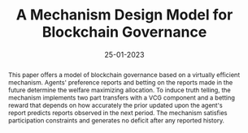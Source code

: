 ---
order: 1
title: "A Mechanism Design Model for Blockchain Governance"
date: 25-01-2023
presenter:
  name: "Olga Gorelkina"
  url: "https://www.gorelkina.com/home"
  affiliation: "University of Liverpool Management School"
  image: "/assets/images/olga.JPG" 
abstract: |
 This paper offers a model of blockchain governance based on a virtually efficient mechanism. Agents' preference reports and betting on the reports made in the future determine the welfare maximizing allocation. To induce truth telling, the mechanism implements two part transfers with a VCG component and a betting reward that depends on how accurately the prior updated upon the agent's report predicts reports observed in the next period. The mechanism satisfies participation constraints and generates no deficit after any reported history.
---